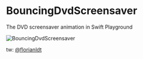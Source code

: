 # BouncingDvdScreensaver

The DVD screensaver animation in Swift Playground

![BouncingDvdScreensaver](media/bouncingDvdScreensaver.gif)

tw: [@florianldt](https://twitter.com/florianldt)
